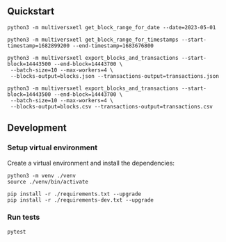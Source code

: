 
## Quickstart

```
python3 -m multiversxetl get_block_range_for_date --date=2023-05-01
```

```
python3 -m multiversxetl get_block_range_for_timestamps --start-timestamp=1682899200 --end-timestamp=1683676800
```

```
python3 -m multiversxetl export_blocks_and_transactions --start-block=14443500 --end-block=14443700 \
 --batch-size=10 --max-workers=4 \
 --blocks-output=blocks.json --transactions-output=transactions.json
```

```
python3 -m multiversxetl export_blocks_and_transactions --start-block=14443500 --end-block=14443700 \
 --batch-size=10 --max-workers=4 \
 --blocks-output=blocks.csv --transactions-output=transactions.csv
```

## Development

### Setup virtual environment

Create a virtual environment and install the dependencies:

```
python3 -m venv ./venv
source ./venv/bin/activate

pip install -r ./requirements.txt --upgrade
pip install -r ./requirements-dev.txt --upgrade
```

### Run tests

```
pytest
```
